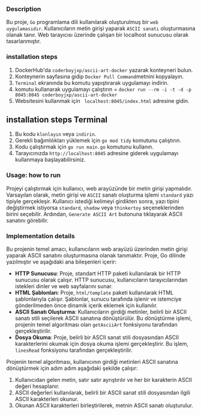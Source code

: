 ### Description
Bu proje, `Go` programlama dili kullanılarak oluşturulmuş bir `web uygulamasıdır`. Kullanıcıların metin girişi yaparak `ASCII sanatı` oluşturmasına olanak tanır. Web tarayıcısı üzerinde çalışan bir localhost sunucusu olarak tasarlanmıştır.

### installation steps
1. DockerHub'da `coderboyjxp/ascii-art-docker` yazarak konteyneri bulun.
2. Konteynerin sayfasına gidip `Docker Pull Command`metnini kopyalayın.
3. `Terminal` ekranında bu komutu yapıştırarak uygulamayı indirin.
4. komutu kullanarak uygulamayı çalıştırın = `docker run --rm -i -t -d -p 8045:8045 coderboyjxp/ascii-art-docker` 
5. Websitesini kullanmak için ` localhost:8045/index.html` adresine gidin.

## installation steps Terminal
1. Bu kodu `klonlayın` veya `indirin`.
2. Gerekli bağımlılıkları yüklemek için `go mod tidy` komutunu çalıştırın.
3. Kodu çalıştırmak için `go run main.go` komutunu kullanın.
4. Tarayıcınızda `http://localhost:8045` adresine giderek uygulamayı kullanmaya başlayabilirsiniz.


### Usage: how to run
Projeyi çalıştırmak için kullanıcı, web arayüzünde bir metin girişi yapmalıdır. Varsayılan olarak, metin girişi ve `ASCII` sanatı oluşturma işlemi `standard` yazı tipiyle gerçekleşir. Kullanıcı istediği kelimeyi girdikten sonra, yazı tipini değiştirmek istiyorsa `standard`, `shadow` veya `thinkertoy` seçeneklerinden birini seçebilir. Ardından, `Generate ASCII Art` butonuna tıklayarak ASCII sanatını görebilir.

### Implementation details
Bu projenin temel amacı, kullanıcıların web arayüzü üzerinden metin girişi yaparak ASCII sanatını oluşturmasına olanak tanımaktır. Proje, Go dilinde yazılmıştır ve aşağıdaki ana bileşenleri içerir:

- **HTTP Sunucusu**: Proje, standart HTTP paketi kullanılarak bir HTTP sunucusu olarak çalışır. HTTP sunucusu, kullanıcıların tarayıcılarından istekleri dinler ve web sayfalarını sunar.
- **HTML Şablonları**: Proje, `html/template` paketi kullanılarak HTML şablonlarıyla çalışır. Şablonlar, sunucu tarafında işlenir ve istemciye gönderilmeden önce dinamik içerik eklemek için kullanılır.
- **ASCII Sanatı Oluşturma**: Kullanıcıların girdiği metinler, belirli bir ASCII sanatı stili seçilerek ASCII sanatına dönüştürülür. Bu dönüştürme işlemi, projenin temel algoritması olan `getAsciiArt` fonksiyonu tarafından gerçekleştirilir.
- **Dosya Okuma**: Proje, belirli bir ASCII sanat stili dosyasından ASCII karakterlerini okumak için dosya okuma işlemi gerçekleştirir. Bu işlem, `linesRead` fonksiyonu tarafından gerçekleştirilir.

Projenin temel algoritması, kullanıcının girdiği metinleri ASCII sanatına dönüştürmek için adım adım aşağıdaki şekilde çalışır:

1. Kullanıcıdan gelen metin, satır satır ayrıştırılır ve her bir karakterin ASCII değeri hesaplanır.
2. ASCII değerleri kullanılarak, belirli bir ASCII sanat stili dosyasından ilgili ASCII karakterleri okunur.
3. Okunan ASCII karakterleri birleştirilerek, metnin ASCII sanatı oluşturulur.
